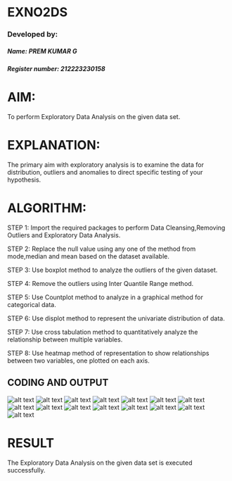 # EXNO2DS

### Developed by:
##### Name: PREM KUMAR G
##### Register number: 212223230158
# AIM:
To perform Exploratory Data Analysis on the given data set.
      
# EXPLANATION:
  The primary aim with exploratory analysis is to examine the data for distribution, outliers and anomalies to direct specific testing of your hypothesis.
  
# ALGORITHM:
STEP 1: Import the required packages to perform Data Cleansing,Removing Outliers and Exploratory Data Analysis.

STEP 2: Replace the null value using any one of the method from mode,median and mean based on the dataset available.

STEP 3: Use boxplot method to analyze the outliers of the given dataset.

STEP 4: Remove the outliers using Inter Quantile Range method.

STEP 5: Use Countplot method to analyze in a graphical method for categorical data.

STEP 6: Use displot method to represent the univariate distribution of data.

STEP 7: Use cross tabulation method to quantitatively analyze the relationship between multiple variables.

STEP 8: Use heatmap method of representation to show relationships between two variables, one plotted on each axis.

## CODING AND OUTPUT

![alt text](Image-1.png)
![alt text](Image-2.png) 
![alt text](Image-3.png)
![alt text](Image-4.png) 
![alt text](Image-5.png) 
![alt text](Image-6.png)
![alt text](Image-7.png)
![alt text](Image-8.png) 
![alt text](Image-9.png) 
![alt text](Image-10.png) 
![alt text](Image-11.png) 
![alt text](Image-12.png) 
![alt text](Image-13.png)
![alt text](Image-14.png) 
![alt text](Image-15.png) 









# RESULT
The Exploratory Data Analysis on the given data set is executed successfully.
